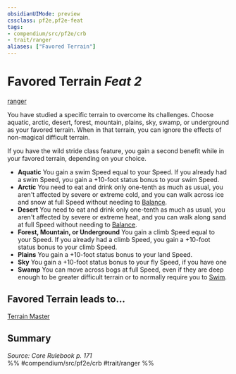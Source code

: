 ```yaml
---
obsidianUIMode: preview
cssclass: pf2e,pf2e-feat
tags:
- compendium/src/pf2e/crb
- trait/ranger
aliases: ["Favored Terrain"]
---
```

# Favored Terrain  *Feat 2*  
[ranger](../../Rules/traits/ranger.md)  


You have studied a specific terrain to overcome its challenges. Choose aquatic, arctic, desert, forest, mountain, plains, sky, swamp, or underground as your favored terrain. When in that terrain, you can ignore the effects of non-magical difficult terrain.

If you have the wild stride class feature, you gain a second benefit while in your favored terrain, depending on your choice.

- **Aquatic** You gain a swim Speed equal to your Speed. If you already had a swim Speed, you gain a +10-foot status bonus to your swim Speed.
- **Arctic** You need to eat and drink only one-tenth as much as usual, you aren't affected by severe or extreme cold, and you can walk across ice and snow at full Speed without needing to [Balance](../../Rules/actions/balance.md).
- **Desert** You need to eat and drink only one-tenth as much as usual, you aren't affected by severe or extreme heat, and you can walk along sand at full Speed without needing to [Balance](../../Rules/actions/balance.md).
- **Forest, Mountain, or Underground** You gain a climb Speed equal to your Speed. If you already had a climb Speed, you gain a +10-foot status bonus to your climb Speed.
- **Plains** You gain a +10-foot status bonus to your land Speed.
- **Sky** You gain a +10-foot status bonus to your fly Speed, if you have one
- **Swamp** You can move across bogs at full Speed, even if they are deep enough to be greater difficult terrain or to normally require you to [Swim](../../Rules/actions/swim.md).

## Favored Terrain leads to...

[Terrain Master](terrain-master.md)

## Summary

*Source: Core Rulebook p. 171*  
%% #compendium/src/pf2e/crb #trait/ranger %%